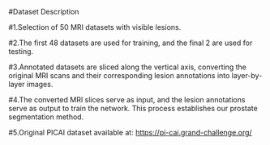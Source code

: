 #Dataset Description

#1.Selection of 50 MRI datasets with visible lesions.

#2.The first 48 datasets are used for training, and the final 2 are used for testing.

#3.Annotated datasets are sliced along the vertical axis, converting the original MRI scans and their corresponding lesion annotations into layer-by-layer images.

#4.The converted MRI slices serve as input, and the lesion annotations serve as output to train the network. This process establishes our prostate segmentation method.

#5.Original PICAI dataset available at: https://pi-cai.grand-challenge.org/
